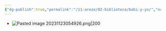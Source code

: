 ```yaml
---
{"dg-publish":true,"permalink":"/11-areas/02-biblioteca/babi-y-yo/","noteIcon":""}
---
```


- ![Pasted image 20231123054926.png|200](/img/user/02%20Image/Pasted%20image%2020231123054926.png)